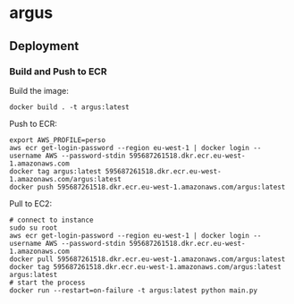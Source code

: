# argus

## Deployment
### Build and Push to ECR
Build the image:

    docker build . -t argus:latest

Push to ECR:    

    export AWS_PROFILE=perso
    aws ecr get-login-password --region eu-west-1 | docker login --username AWS --password-stdin 595687261518.dkr.ecr.eu-west-1.amazonaws.com
    docker tag argus:latest 595687261518.dkr.ecr.eu-west-1.amazonaws.com/argus:latest
    docker push 595687261518.dkr.ecr.eu-west-1.amazonaws.com/argus:latest

Pull to EC2:

    # connect to instance
    sudo su root
    aws ecr get-login-password --region eu-west-1 | docker login --username AWS --password-stdin 595687261518.dkr.ecr.eu-west-1.amazonaws.com
    docker pull 595687261518.dkr.ecr.eu-west-1.amazonaws.com/argus:latest
    docker tag 595687261518.dkr.ecr.eu-west-1.amazonaws.com/argus:latest argus:latest
    # start the process
    docker run --restart=on-failure -t argus:latest python main.py
